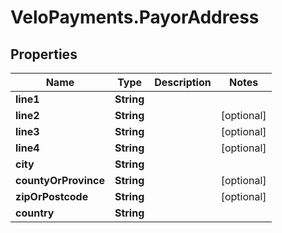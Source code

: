 # VeloPayments.PayorAddress

## Properties

Name | Type | Description | Notes
------------ | ------------- | ------------- | -------------
**line1** | **String** |  | 
**line2** | **String** |  | [optional] 
**line3** | **String** |  | [optional] 
**line4** | **String** |  | [optional] 
**city** | **String** |  | 
**countyOrProvince** | **String** |  | [optional] 
**zipOrPostcode** | **String** |  | [optional] 
**country** | **String** |  | 


